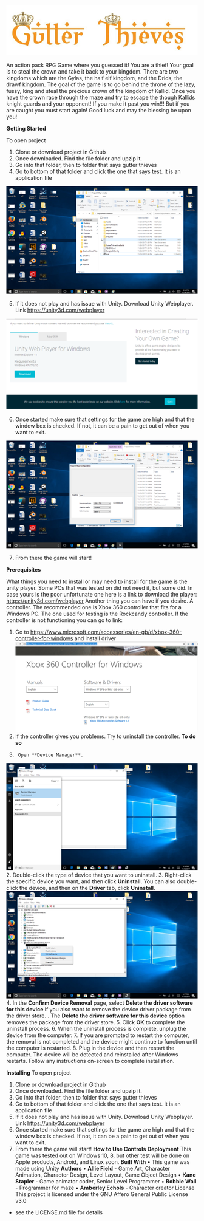 ![alt text](https://github.com/abobo1/gutter-thieves/blob/master/image/gtfont.jpg)

An action pack RPG Game where you guessed it! You are a thief!  Your goal is to steal the crown and take it back to your kingdom.  There are two kingdoms which are the Gylas, the half elf kingdom, and the Drids, the drawf kingdom.  The goal of the game is to go behind the throne of the lazy, fussy, king and steal the precious crown of the kingdom of Kallid.  Once you have the crown race through the maze and try to escape the though Kallids knight guards and your opponent!  If you make it past you win!!! But if you are caught you must start again!  Good luck and may the blessing be upon you!

**Getting Started**

To open project
1.	Clone or download project in Github
2.	Once downloaded.  Find the file folder and upzip it.
3.	Go into that folder, then to folder that says gutter thieves
4.	Go to bottom of that folder and click the one that says test.  It is an application file 

![alt text](https://github.com/abobo1/gutter-thieves/blob/master/image%20of%20game/open.png)

5.	If it does not play and has issue with Unity.  Download Unity Webplayer.  Link https://unity3d.com/webplayer

![alt text](https://github.com/abobo1/gutter-thieves/blob/master/image%20of%20game/unity%20player.png)

6.	Once started make sure that settings for the game are high and that the window box is checked.  If not, it can be a pain to get out of when you want to exit.  

![alt text](https://github.com/abobo1/gutter-thieves/blob/master/image%20of%20game/window%20key.png)

7.	From there the game will start!

**Prerequisites**

What things you need to install or may need to install for the game is the unity player.  Some PCs that was tested on did not need it, but some did.  In case yours is the poor unfortunate one here is a link to download the player: https://unity3d.com/webplayer
Another thing you can have if you desire.  A controller.  The recommended one is Xbox 360 controller that fits for a Windows PC.  The one used for testing is the Rockcandy controller.
If the controller is not functioning you can go to link: 
1.	Go to https://www.microsoft.com/accessories/en-gb/d/xbox-360-controller-for-windows and install driver
![alt text](https://github.com/abobo1/gutter-thieves/blob/master/image%20of%20game/xbox%20360%20driver.png)
2.	If the controller gives you problems. Try to uninstall the controller.
**To do so**
1.		Open **Device Manager**.
![alt text](https://github.com/abobo1/gutter-thieves/blob/master/image%20of%20game/device%20manage.png)
2.	Double-click the type of device that you want to uninstall.
3.	Right-click the specific device you want, and then click **Uninstall**. You can also double-click the device, and then on the **Driver** tab, click **Uninstall**.
![alt text](https://github.com/abobo1/gutter-thieves/blob/master/image%20of%20game/unistall.jpg)
4.	In the **Confirm Device Removal** page, select **Delete the driver software for this device** if you also want to remove the device driver package from the driver store. .
The **Delete the driver software for this device** option removes the package from the driver store.
5.	Click **OK** to complete the uninstall process.
6.	When the uninstall process is complete, unplug the device from the computer.
7.	If you are prompted to restart the computer, the removal is not completed and the device might continue to function until the computer is restarted.
8.	Plug in the device and then restart the computer. The device will be detected and reinstalled after Windows restarts. Follow any instructions on-screen to complete installation.

**Installing**
To open project
1.	Clone or download project in Github
2.	Once downloaded.  Find the file folder and upzip it.
3.	Go into that folder, then to folder that says gutter thieves
4.	Go to bottom of that folder and click the one that says test.  It is an application file
5.	If it does not play and has issue with Unity.  Download Unity Webplayer.  Link https://unity3d.com/webplayer
6.	Once started make sure that settings for the game are high and that the window box is checked.  If not, it can be a pain to get out of when you want to exit.  
7.	From there the game will start!
**How to Use Controls**
**Deployment**
This game was tested out on Windows 10, 8, but other test will be done on Apple products, Android, and Linux soon.
**Built With**
•	This game was made using Unity
**Authors**
•	**Allie Field** - Game Art, Character Animation, Character Design, Level Layout, Game Object Design
•	**Kane Stapler** - Game animator coder, Senior Level Programmer
•	**Bobbie Wall** - Programmer for maze
•	**Amberley Echols** - Character creator
License
This project is licensed under the GNU Affero General Public License v3.0
- see the LICENSE.md file for details






